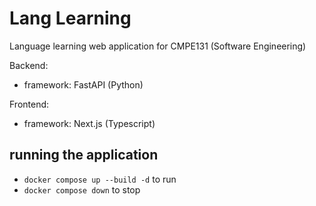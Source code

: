 # Lang Learning
Language learning web application for CMPE131 (Software Engineering)

Backend:
* framework: FastAPI (Python)

Frontend:
* framework: Next.js (Typescript)

## running the application
* `docker compose up --build -d` to run
* `docker compose down` to stop
